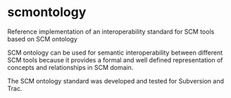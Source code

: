 # scmontology
Reference implementation of an interoperability standard for SCM tools based on SCM ontology

SCM ontology can be used for semantic interoperability between different SCM tools because it provides a formal and well defined representation of concepts and relationships in SCM domain. 

The SCM ontology standard was developed and tested for Subversion and Trac. 
